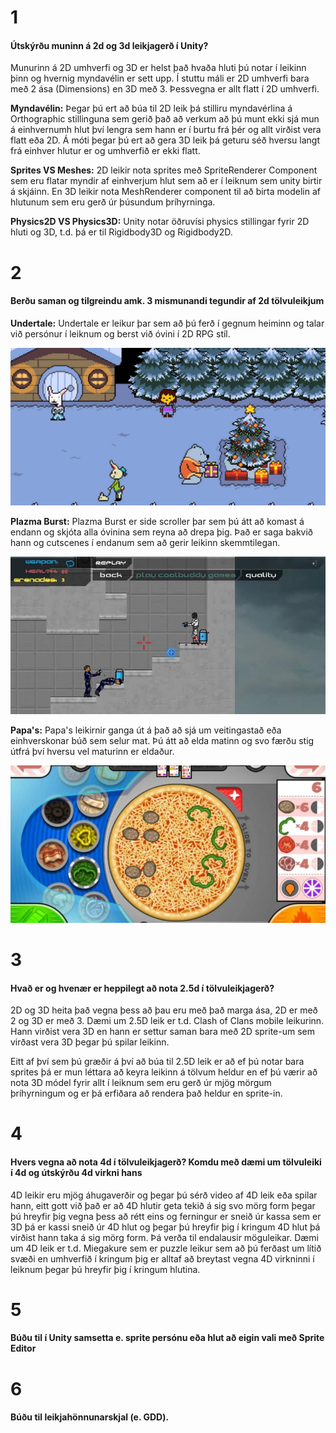 # 1
#### Útskýrðu muninn á 2d og 3d leikjagerð í Unity?

Munurinn á 2D umhverfi og 3D er helst það hvaða hluti þú notar í leikinn þinn og hvernig myndavélin er sett upp. Í stuttu máli er 2D umhverfi bara með 2 ása (Dimensions) en 3D með 3. Þessvegna er allt flatt í 2D umhverfi.

**Myndavélin:** Þegar þú ert að búa til 2D leik þá stilliru myndavérlina á Orthographic stillinguna sem gerið það að verkum að þú munt ekki sjá mun á einhvernumh hlut því lengra sem hann er í burtu frá þér og allt virðist vera flatt eða 2D. Á móti þegar þú ert að gera 3D leik þá geturu séð hversu langt frá einhver hlutur er og umhverfið er ekki flatt.

**Sprites VS Meshes:** 2D leikir nota sprites með SpriteRenderer Component sem eru flatar myndir af einhverjum hlut sem að er í leiknum sem unity birtir á skjáinn. En 3D leikir nota MeshRenderer component til að birta modelin af hlutunum sem eru gerð úr þúsundum þríhyrninga.

**Physics2D VS Physics3D:** Unity notar öðruvísi physics stillingar fyrir 2D hluti og 3D, t.d. þá er til Rigidbody3D og Rigidbody2D.


# 2
#### Berðu saman og tilgreindu amk. 3 mismunandi tegundir af 2d tölvuleikjum

**Undertale:** Undertale er leikur þar sem að þú ferð í gegnum heiminn og talar við persónur í leiknum og berst við óvini í 2D RPG stíl.

![undertale1](undertale1.jpg)

**Plazma Burst:** Plazma Burst er side scroller þar sem þú átt að komast á endann og skjóta alla óvinina sem reyna að drepa þig. Það er saga bakvið hann og cutscenes í endanum sem að gerir leikinn skemmtilegan.

![PlazmaBurst](PlasmaBurst1.jpg)

**Papa's:** Papa's leikirnir ganga út á það að sjá um veitingastað eða einhverskonar búð sem selur mat. Þú átt að elda matinn og svo færðu stig útfrá því hversu vel maturinn er eldaður.

![Papas](papas1.jpg) 

# 3
#### Hvað er og hvenær er heppilegt að nota 2.5d í tölvuleikjagerð?

2D og 3D heita það vegna þess að þau eru með það marga ása, 2D er með 2 og 3D er með 3. Dæmi um 2.5D leik er t.d. Clash of Clans mobile leikurinn. Hann virðist vera 3D en hann er settur saman bara með 2D sprite-um sem virðast vera 3D þegar þú spilar leikinn.

Eitt af því sem þú græðir á því að búa til 2.5D leik er að ef þú notar bara sprites þá er mun léttara að keyra leikinn á tölvum heldur en ef þú værir að nota 3D módel fyrir allt í leiknum sem eru gerð úr mjög mörgum þríhyrningum og er þá erfiðara að rendera það heldur en sprite-in.

# 4
#### Hvers vegna að nota 4d í tölvuleikjagerð? Komdu með dæmi um tölvuleiki í 4d og útskýrðu 4d virkni hans

4D leikir eru mjög áhugaverðir og þegar þú sérð video af 4D leik eða spilar hann, eitt gott við það er að 4D hlutir geta tekið á sig svo mörg form þegar þú hreyfir þig vegna þess að rétt eins og ferningur er sneið úr kassa sem er 3D þá er kassi sneið úr 4D hlut og þegar þú hreyfir þig í kringum 4D hlut þá virðist hann taka á sig mörg form. Þá verða til endalausir möguleikar.
Dæmi um 4D leik er t.d. Miegakure sem er puzzle leikur sem að þú ferðast um lítið svæði en umhverfið í kringum þig er alltaf að breytast vegna 4D virkninni í leiknum þegar þú hreyfir þig í kringum hlutina.

# 5
#### Búðu til í Unity samsetta e. sprite persónu eða hlut að eigin vali með Sprite Editor

# 6
#### Búðu til leikjahönnunarskjal (e. GDD).
